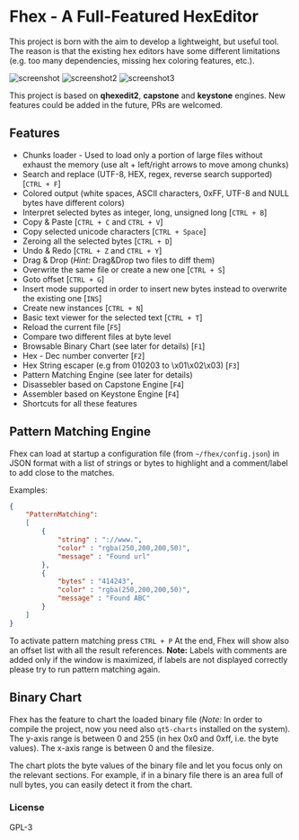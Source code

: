 # Fhex - A Full-Featured HexEditor

This project is born with the aim to develop a lightweight, but useful tool. The reason is that the existing hex editors have some different limitations (e.g. too many dependencies, missing hex coloring features, etc.).

![screenshot](screenshot.png) 
![screenshot2](screenshot2.png)
![screenshot3](screenshot3.png)

This project is based on **qhexedit2**, **capstone** and **keystone** engines. New features could be added in the future, PRs are welcomed.

## Features

* Chunks loader - Used to load only a portion of large files without exhaust the memory (use alt + left/right arrows to move among chunks)
* Search and replace (UTF-8, HEX, regex, reverse search supported) [`CTRL + F`]
* Colored output (white spaces, ASCII characters, 0xFF, UTF-8 and NULL bytes have different colors)
* Interpret selected bytes as integer, long, unsigned long [`CTRL + B`]
* Copy & Paste  [`CTRL + C` and  `CTRL + V`]
* Copy selected unicode characters [`CTRL + Space`]
* Zeroing all the selected bytes [`CTRL + D`]
* Undo & Redo [`CTRL + Z` and `CTRL + Y`]
* Drag & Drop (*Hint:* Drag&Drop two files to diff them)
* Overwrite the same file or create a new one  [`CTRL + S`]
* Goto offset  [`CTRL + G`]
* Insert mode supported in order to insert new bytes instead to overwrite the existing one [`INS`]
* Create new instances [`CTRL + N`]
* Basic text viewer for the selected text [`CTRL + T`]
* Reload the current file [`F5`]
* Compare two different files at byte level
* Browsable Binary Chart (see later for details) [`F1`]
* Hex - Dec number converter [`F2`]
* Hex String escaper (e.g from 010203 to \x01\x02\x03) [`F3`]
* Pattern Matching Engine (see later for details)
* Disassebler based on Capstone Engine [`F4`]
* Assembler based on Keystone Engine [`F4`]
* Shortcuts for all these features

## Pattern Matching Engine
Fhex can load at startup a configuration file (from `~/fhex/config.json`) in JSON format with a list of strings or bytes to highlight and a comment/label to add close to the matches.

Examples:
```json
{
    "PatternMatching":
    [
        {
            "string" : "://www.",
            "color" : "rgba(250,200,200,50)",
            "message" : "Found url"
        },
        {
            "bytes" : "414243",
            "color" : "rgba(250,200,200,50)",
            "message" : "Found ABC"
        }
    ]
}
```
To activate pattern matching press `CTRL + P`
At the end, Fhex will show also an offset list with all the result references.
**Note:** Labels with comments are added only if the window is maximized, if labels are not displayed correctly please try to run pattern matching again.

## Binary Chart

Fhex has the feature to chart the loaded binary file (*Note:* In order to compile the project, now you need also `qt5-charts` installed on the system).
The y-axis range is between 0 and 255 (in hex 0x0 and 0xff, i.e. the byte values). The x-axis range is between 0 and the filesize.

The chart plots the byte values of the binary file and let you focus only on the relevant sections. For example, if in a binary file there is an area full of null bytes, you can easily detect it from the chart.

### License
GPL-3
